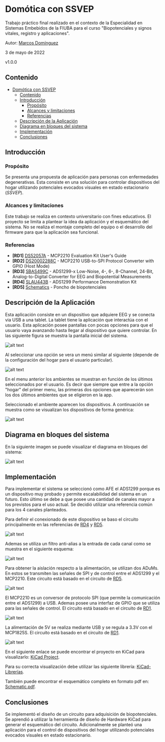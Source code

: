 # Domótica con SSVEP

Trabajo práctico final realizado en el contexto de la Especialidad en Sistemas Embebidos de la FIUBA para el curso "Biopotenciales y signos vitales, registro y aplicaciones".

Autor: [Marcos Domínguez](https://github.com/mrds90)

3 de mayo de 2022

v1.0.0
## Contenido

- [Domótica con SSVEP](#domótica-con-ssvep)
  - [Contenido](#contenido)
  - [Introducción](#introducción)
    - [Propósito](#propósito)
    - [Alcances y limitaciones](#alcances-y-limitaciones)
    - [Referencias](#referencias)
  - [Descripción de la Aplicación](#descripción-de-la-aplicación)
  - [Diagrama en bloques del sistema](#diagrama-en-bloques-del-sistema)
  - [Implementación](#implementación)
  - [Conclusiones](#conclusiones)
## Introducción
### Propósito
Se presenta una propuesta de aplicación para personas con enfermedades degenerativas. Esta consiste en una solución para controlar dispositivos del hogar utilizando potenciales evocados visuales en estado estacionario (*SSVEP*).

### Alcances y limitaciones
Este trabajo se realiza en contexto universitario con fines educativos. El proyecto se limita a plantear la idea da aplicación y el esquemático del sistema. No se realiza el montaje completo del equipo o el desarrollo del firmware para que la aplicación sea funcional.

### Referencias

- **[RD1]** [DS52057A](Docs/RefDocuments/DS52057A%20-%20MCP2210EvaluationKit.pdf) - MCP2210 Evaluation Kit User's Guide
- **[RD2]** [DS20002288C](Docs/RefDocuments/DS20002288C%20-%20MCP2210-USB-to-SPI-Protocol-Converter-with-GPIO-(Host-Mode).pdf) - MCP2210 USB-to-SPI Protocol Converter with GPIO (Host Mode)
- **[RD3]** [SBAS499C](Docs/RefDocuments/SBAS499C%20-%20ads1299.pdf) - ADS1299-x Low-Noise, 4-, 6-, 8-Channel, 24-Bit, Analog-to-Digital Converter for EEG and Biopotential Measurements
- **[RD4]** [SLAU443B](Docs/RefDocuments/SLAU443B%20-%20ADS1299%20Performance%20Demonstration%20Kit.pdf) - ADS1299 Performance Demonstration Kit
- **[RD5]** [Schematics](https://github.com/EFilomena/PonchoDeBiopotenciales/blob/master/Hardware/doc/Schematics.pdf) - Poncho de biopotenciales

## Descripción de la Aplicación

Esta aplicación consiste en un dispositivo que adquiere EEG y se conecta via USB a una tablet. La tablet tiene la aplicación que interactúa con el usuario.
Esta aplicación posee pantallas con pocas opciones para que el usuario vaya avanzando hasta llegar al dispositivo que quiere controlar.
En las siguiente figura se muestra la pantalla inicial del sistema.

![alt text](Docs/Figures/app_fig1.png)

Al seleccionar una opción se vera un menú similar al siguiente (depende de la configuración del hogar para el usuario particular).

![alt text](Docs/Figures/app_fig2.png)

En el menu anterior los ambientes se muestran en función de los últimos seleccionados por el usuario. Es decir que siempre que entre a la opción "hogar" del primer menu, las primeras dos opciones que aparecerán son los dos últimos ambientes que se eligieron en la app.

Seleccionado el ambiente aparecen los dispositivos. A continuación se muestra como se visualizan los dispositivos de forma genérica:

![alt text](Docs/Figures/app_fig3.png)

## Diagrama en bloques del sistema

En la siguiente imagen se puede visualizar el diagrama en bloques del sistema:

![alt text](Docs/Figures/block_diagram.png)

## Implementación

Para implementar el sistema se seleccionó como AFE el ADS1299 porque es un dispositivo muy probado y permite escalabilidad del sistema en un futuro. Esto último se debe a que posee una cantidad de canales mayor a los previstos para el uso actual.
Se decidió utilizar una referencia común para los 4 canales planteados.

Para definir el conexionado de este dispositivo se baso el circuito principalmente en las referencias de [RD4](#referencias) y [RD5](#referencias).

![alt text](Docs/Figures/ADS1299sch.png)

Ademas se utiliza un filtro anti-alias a la entrada de cada canal como se muestra en el siguiente esquema:

![alt text](Docs/Figures/AntiAliassch.png)

Para obtener la aislación respecto a la alimentación, se utilizan dos ADuMs. En estos se transmiten las señales de SPI y de control entre el ADS1299 y el MCP2210. Este circuito está basado en el circuito de [RD5](#referencias).

![alt text](Docs/Figures/ADUMsch.png)

El MCP2210 es un conversor de protocolo SPI (que permite la comunicación entre el ADS1299) a USB. Ademas posee una interfaz de GPIO que se utiliza para las señales de control. El circuito está basado en el circuito de [RD1](#referencias).

![alt text](Docs/Figures/MCP2210sch.png)

La alimentación de 5V se realiza mediante USB y se regula a 3.3V con el MCP1825S. El circuito está basado en el circuito de [RD1](#referencias).

![alt text](Docs/Figures/MCP1825Ssch.png)

En el siguiente enlace se puede encontrar el proyecto en KiCad para visualizarlo: [KiCad Project](https://github.com/mrds90/BIOP/tree/master/ProyectoBiopotenciales/BiopotencialesDomoticaEEG/DomoticaEEG/BiopDomoticaEEG).

Para su correcta visualización debe utilizar las siguiente librería: [KiCad-Librerías](https://github.com/mrds90/KiCad_Library).

También puede encontrar el esquemático completo en formato pdf en: [Schematic.pdf](Docs/Schematic.pdf).

## Conclusiones

Se implementó el diseño de un circuito para adquisición de biopotenciales. Se aprendió a utilizar la herramienta de diseño de Hardware KiCad para generar el esquemático del circuito. Adicionalmente se planteó una aplicación para el control de dispositivos del hogar utilizando potenciales evocados visuales en estado estacionario.




